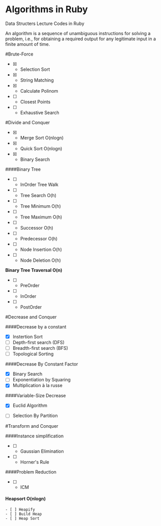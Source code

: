 # Algorithms in Ruby
Data Structers Lecture Codes in Ruby

An algorithm is a sequence of unambiguous instructions for solving a problem, i.e., for obtaining a required output for any legitimate input in a finite amount of time.

#Brute-Force

 -  [x] - Selection Sort
 -  [x] - String Matching
 -  [x] - Calculate Polinom
 -  [ ] - Closest Points
 -  [ ] - Exhaustive Search

#Divide and Conquer

  - [x] - Merge Sort O(nlogn)
  - [x] - Quick Sort O(nlogn)
  - [x] - Binary Search

####Binary Tree


- [ ] - InOrder Tree Walk
- [ ] - Tree Search O(h)
- [ ] - Tree Minimum O(h)
- [ ] - Tree Maximum O(h)
- [ ] - Successor O(h)
- [ ] - Predecessor O(h)
- [ ] - Node Insertion O(h)
- [ ] - Node Deletion O(h)

**Binary Tree Traversal O(n)**
  - [ ] - PreOrder
  - [ ] - InOrder
  - [ ] - PostOrder


#Decrease and Conquer

####Decrease by a constant
  - [x] Instertion Sort
  - [ ] Depth-first search (DFS)
  - [ ] Breadth-first search (BFS)
  - [ ] Topological Sorting

####Decrease By Constant Factor
  - [x] Binary Search
  - [ ] Exponentiation by Squaring
  - [x] Multiplication à la russe

####Variable-Size Decrease
  - [x] Euclid Algorithm
  - [ ] Selection By Partition


#Transform and Conquer

####Instance simplification
  - [ ] - Gaussian Elimination
  - [ ] - Horner's Rule

####Problem Reduction
  - [ ] - ICM

  #### Heapsort O(nlogn)

    - [ ] Heapify
    - [ ] Build Heap
    - [ ] Heap Sort
